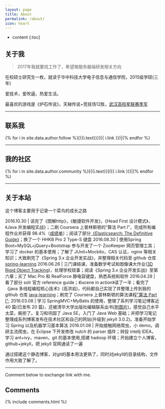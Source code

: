 ```yaml
---
layout: page
title: About
permalink: /about/
icon: heart
---
```


* content
{:toc}


## 关于我


> 2017年我就要找工作了，希望做服务器端研发相关方向

在校硕士研究生一枚，就读于华中科技大学电子信息与通信学院，2015级学硕(三年)   

爱技术，爱吹逼，热爱生活。

最喜欢的游戏是《炉石传说》，天梯传说+竞技场12胜，[武汉高校星联赛季军](http://7xsna4.com2.z0.glb.clouddn.com/heartstone-prize.png)

---

## 联系我


{% for i in site.data.author.follow %}[{{i.text}}]({{ i.link }})|{% endfor %}

---

## 我的社区

{% for i in site.data.author.community %}[{{i.text}}]({{ i.link }})|{% endfor %}




---

## 关于本站  


这个博客主要用于记录一个菜鸟的成长之路

2016.10.30 | 读完了《图解http》，《敏捷软件开发》，《Head First 设计模式》，《Java 并发编程实战》；二刷 Coursera 上普林斯顿的“算法 Part I”，完成所有编程作业并获得 98.4%（[成绩单](http://7xph6d.com1.z0.glb.clouddn.com/%E9%9A%8F%E7%AC%94_part-I-total.png)）；阅读了部分[《Elasticsearch: The Definitive Guide》](https://www.elastic.co/guide/en/elasticsearch/guide/current/index.html)；换了一个 HHKB Pro 2 Type-S 键盘
2016.08.30 | 使用Spring Boot+MySQL+jQuery+Bootstrap 参与开发了一个 ZooKeeper 网页管理工具；学习了 docker 的基本使用；了解了 JUnit+Mockito，CAS 认证，nginx 等相关知识；大致刷完了《Spring 3.x 企业开发实战》，并整理相关代码至 github 仓库 [spring-learning](https://github.com/brianway/spring-learning)
2016.06.26 | 三门课结课，准备数学考试和图像课大作业([3D Rigid Object Tracking](http://brianway.github.io/2016/05/16/3D-Rigid-Object-Tracking/))，处理学校琐事；阅读《Spring 3.x 企业开发实战》至第六章；买了 Mac Pro 和 RealForce 静电容键盘，熟悉系统和软件
2016.04.28 | 看了部分 solr 官方 reference guide；《lucene in action》读了一半；看完了《java 多线程编程核心技术》(高洪岩)，代码都自己实现了并整理上传到我的 github 仓库 [java-learning](https://github.com/brianway/java-learning)；刷完了 Coursera 上普林斯顿的算法课程["算法 Part I"](https://www.coursera.org/course/algs4partI);
2016.03.08 | 学习 SpringMVC+MyBatis 的使用，整理了系列学习笔记博客近 40 篇(已发布 20 篇)，还被清华大学出版社编辑联系出书[(附图片)](http://7xph6d.com1.z0.glb.clouddn.com/%E9%9A%8F%E7%AC%94_%E6%B8%85%E5%8D%8E%E5%A4%A7%E5%AD%A6%E5%87%BA%E7%89%88%E7%A4%BE%E8%81%94%E7%B3%BB%E6%88%91.png)，感觉自己水平太菜，婉拒了。复习和巩固了 Java SE，入门了 Java Web 基础；并把学习笔记整理成系列博客发布在技术社区和自己的网站(升级到 jekyll 3.0.2)。准备开始学习 Spring 以及机器学习基本算法
2016.01.08 | 开始接触网络爬虫，小 demo。调研主流爬虫，在 Eclipse 下开发修改 nutch 的 parser 插件；转投 intellj IDEA，学习 ant+ivy，maven，git 的基本使用,搭建 hadoop 环境；开始建立个人博客，github+jekyll，把 jekyll 官网通读了一遍  



通过搭建这个静态博客，对git的基本用法更熟了，同时对jekyll的目录结构，文件作用大致了解了。  

---


Comment below to exchange link with me.  


## Comments

{% include comments.html %}
